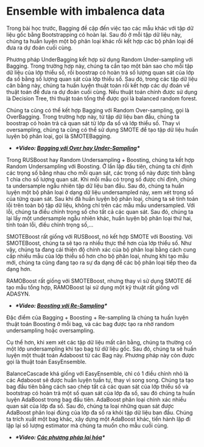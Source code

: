 # Ensemble with imbalenca data

Trong bài học trước, Bagging đề cập đến việc tạo các mẫu khác với tập dữ liệu gốc bằng Bootstrapping có hoàn lại. Sau đó ở mỗi tập dữ liệu này, chúng ta huấn luyện một bộ phân loại khác rồi kết hợp các bộ phân loại để đưa ra dự đoán cuối cùng. 

Phương pháp UnderBagging kết hợp sử dụng Random Under-sampling với Bagging. Trong trường hợp này, chúng ta cần tạo một bản sao cho mỗi tập dữ liệu của lớp thiểu số, rồi boostrap có hoàn trả số lượng quan sát của lớp đa số bằng số lượng quan sát của lớp thiểu số. Sau đó, trong các tập dữ liệu cân bằng này, chúng ta huấn luyện thuật toán rồi kết hợp các dự đoán về thuật toán để đưa ra dự đoán cuối cùng. Nếu thuật toán chính được sử dụng là Decision Tree, thì thuật toán tổng thể được gọi là balanced random forest.

Chúng ta cũng có thể kết hợp Bagging với Random Over-sampling, gọi là OverBagging. Trong trường hợp này, từ tập dữ liệu ban đầu, chúng ta boostrap có hoàn trả cả quan sát từ lớp đa số và lớp thiểu số. Thay vì oversampling, chúng ta cũng có thể sử dụng SMOTE để tạo tập dữ liệu huấn luyện bộ phân loại, gọi là SMOTEBagging. 

- ***\*Video: [Bagging với Over hay Under-Sampling](https://funix.udemy.com/course/machine-learning-with-imbalanced-data/learn/lecture/24339952#overview)\****

Trong RUSBoost hay Random Undersampling + Boosting, chúng ta kết hợp Random Undersampling với Boosting. Ở lần lặp đầu tiên, chúng ta chỉ định các trọng số bằng nhau cho mỗi quan sát, các trọng số này được tính bằng 1 chia cho số lượng quan sát. Khi mỗi mẫu có trọng số được chỉ định, chúng ta undersample ngẫu nhiên tập dữ liệu ban đầu. Sau đó, chúng ta huấn luyện một bộ phân loại ở dạng dữ liệu undersampled này, xem xét trọng số của từng quan sát. Sau khi đã huấn luyện bộ phân loại, chúng ta sẽ tính toán lỗi trên toàn bộ tập dữ liệu, không chỉ trên các mẫu mẫu undersampled. Với lỗi, chúng ta điều chỉnh trọng số cho tất cả các quan sát. Sau đó, chúng ta lại lấy một undersample ngẫu nhiên khác, huấn luyện bộ phân loại thứ hai, tính toán lỗi, điều chỉnh trọng số,...

SMOTEBoost rất giống với RUSBoost, nó kết hợp SMOTE với Boosting. Với SMOTEBoost, chúng ta sẽ tạo ra nhiều thực thể hơn của lớp thiểu số. Như vậy, chúng ta đang cải thiện độ chính xác của bộ phân loại bằng cách cung cấp nhiều mẫu của lớp thiểu số hơn cho bộ phân loại, nhưng khi tạo mẫu mới, chúng ta cũng đang tạo ra sự đa dạng để các bộ phân loại tiếp theo đa dạng hơn.

RAMOBoost rất giống với SMOTEBoost, nhưng thay vì sử dụng SMOTE để tạo mẫu tổng hợp, RAMOBoost lại sử dụng một kỹ thuật rất giống với ADASYN.

- ***\*Video: [Boosting với Re-Sampling](https://funix.udemy.com/course/machine-learning-with-imbalanced-data/learn/lecture/24396064#overview)\****

Đặc điểm của Bagging + Boosting + Re-sampling là chúng ta huấn luyện thuật toán Boosting ở mỗi bag, và các bag được tạo ra nhờ random undersampling hoặc oversampling.

Cụ thể hơn, khi xem xét các tập dữ liệu mất cân bằng, chúng ta thường có một lớp undersampling khi tạo bag từ dữ liệu gốc. Sau đó, chúng ta sẽ huấn luyện một thuật toán Adaboost từ các Bag này. Phương pháp này còn được gọi là thuật toán EasyEnsemble.

BalanceCascade khá giống với EasyEnsemble, chỉ có 1 điều chỉnh nhỏ là các Adaboost sẽ được huấn luyện tuần tự, thay vì song song. Chúng ta tạo bag đầu tiên bằng cách sao chép tất cả các quan sát của lớp thiểu số và bootstrap có hoàn trả một số quan sát của lớp đa số, sau đó chúng ta huấn luyện AdaBoost trong bag đầu tiên. AdaBoost phân loại chính xác nhiều quan sát của lớp đa số. Sau đó, chúng ta loại những quan sát được AdaBoost phân loại đúng của lớp đa số ra khỏi tập dữ liệu ban đầu. Chúng ta trích xuất một bag khác, xây dựng một AdaBoost khác, tiến hành lặp đi lặp lại số lượng estimator mà chúng ta muốn cho mẫu cuối cùng.

- ***\*Video: [Các phương pháp lai hóa](https://funix.udemy.com/course/machine-learning-with-imbalanced-data/learn/lecture/24396066#overview)\****